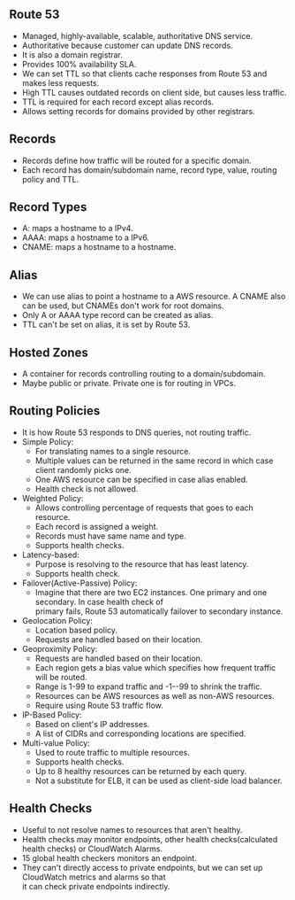 ## Route 53
- Managed, highly-available, scalable, authoritative DNS service.
- Authoritative because customer can update DNS records.
- It is also a domain registrar.
- Provides 100% availability SLA.
- We can set TTL so that clients cache responses from Route 53 and makes less requests.
- High TTL causes outdated records on client side, but causes less traffic.
- TTL is required for each record except alias records.
- Allows setting records for domains provided by other registrars.

## Records
- Records define how traffic will be routed for a specific domain.
- Each record has domain/subdomain name, record type, value, routing policy and TTL.

## Record Types
- A: maps a hostname to a IPv4.
- AAAA: maps a hostname to a IPv6.
- CNAME: maps a hostname to a hostname.

## Alias
- We can use alias to point a hostname to a AWS resource. A CNAME also can be used, but CNAMEs don't work for root domains.
- Only A or AAAA type record can be created as alias.
- TTL can't be set on alias, it is set by Route 53.

## Hosted Zones
- A container for records controlling routing to a domain/subdomain.
- Maybe public or private. Private one is for routing in VPCs.

## Routing Policies
- It is how Route 53 responds to DNS queries, not routing traffic.
- Simple Policy:
    - For translating names to a single resource.
    - Multiple values can be returned in the same record in which case client randomly picks one.
    - One AWS resource can be specified in case alias enabled.
    - Health check is not allowed.
- Weighted Policy:
    - Allows controlling percentage of requests that goes to each resource.
    - Each record is assigned a weight.
    - Records must have same name and type.
    - Supports health checks.
- Latency-based:
    - Purpose is resolving to the resource that has least latency.
    - Supports health check.
- Failover(Active-Passive) Policy:
    - Imagine that there are two EC2 instances. One primary and one secondary. In case health check of  
primary fails, Route 53 automatically failover to secondary instance.
- Geolocation Policy:
    - Location based policy.
    - Requests are handled based on their location.
- Geoproximity Policy:
    - Requests are handled based on their location.
    - Each region gets a bias value which specifies how frequent traffic will be routed.
    - Range is 1-99 to expand traffic and -1--99 to shrink the traffic.
    - Resources can be AWS resources as well as non-AWS resources.
    - Require using Route 53 traffic flow.
- IP-Based Policy:
    - Based on client's IP addresses.
    - A list of CIDRs and corresponding locations are specified.
- Multi-value Policy:
    - Used to route traffic to multiple resources.
    - Supports health checks.
    - Up to 8 healthy resources can be returned by each query.
    - Not a substitute for ELB, it can be used as client-side load balancer.

## Health Checks
- Useful to not resolve names to resources that aren't healthy.
- Health checks may monitor endpoints, other health checks(calculated health checks) or CloudWatch Alarms.
- 15 global health checkers monitors an endpoint.
- They can't directly access to private endpoints, but we can set up CloudWatch metrics and alarms so that  
it can check private endpoints indirectly.